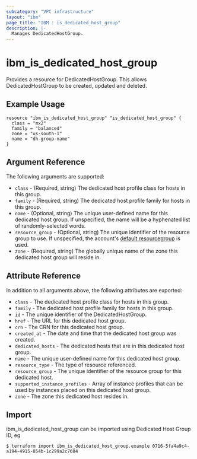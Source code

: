 ```yaml
---
subcategory: "VPC infrastructure"
layout: "ibm"
page_title: "IBM : is_dedicated_host_group"
description: |-
  Manages DedicatedHostGroup.
---
```


# ibm\_is_dedicated_host_group

Provides a resource for DedicatedHostGroup. This allows DedicatedHostGroup to be created, updated and deleted.

## Example Usage

```hcl
resource "ibm_is_dedicated_host_group" "is_dedicated_host_group" {
  class = "mx2"
  family = "balanced"
  zone = "us-south-1"
  name = "dh-group-name"
}
```

## Argument Reference

The following arguments are supported:

* `class` - (Required, string) The dedicated host profile class for hosts in this group.
* `family` - (Required, string) The dedicated host profile family for hosts in this group.
* `name` - (Optional, string) The unique user-defined name for this dedicated host group. If unspecified, the name will be a hyphenated list of randomly-selected words.
* `resource_group` - (Optional, string) The unique identifier of the resource group to use. If unspecified, the account's [default resourcegroup](https://cloud.ibm.com/apidocs/resource-manager#introduction) is used.
* `zone` - (Required, string) The globally unique name of the zone this dedicated host group will reside in.

## Attribute Reference

In addition to all arguments above, the following attributes are exported:

* `class` - The dedicated host profile class for hosts in this group.
* `family` - The dedicated host profile family for hosts in this group.
* `id` - The unique identifier of the DedicatedHostGroup.
* `href` - The URL for this dedicated host group.
* `crn` - The CRN for this dedicated host group.
* `created_at` - The date and time that the dedicated host group was created.
* `dedicated_hosts` - The dedicated hosts that are in this dedicated host group.
* `name` - The unique user-defined name for this dedicated host group.
* `resource_type` - The type of resource referenced.
* `resource_group` - The unique identifier of the resource group for this dedicated host.
* `supported_instance_profiles` - Array of instance profiles that can be used by instances placed on this dedicated host group.
* `zone` - The zone this dedicated host resides in.


## Import

ibm_is_dedicated_host_group can be imported using Dedicated Host Group ID, eg

```
$ terraform import ibm_is_dedicated_host_group.example 0716-5fa4a9c4-a194-4915-854b-1c299a2c7684
```